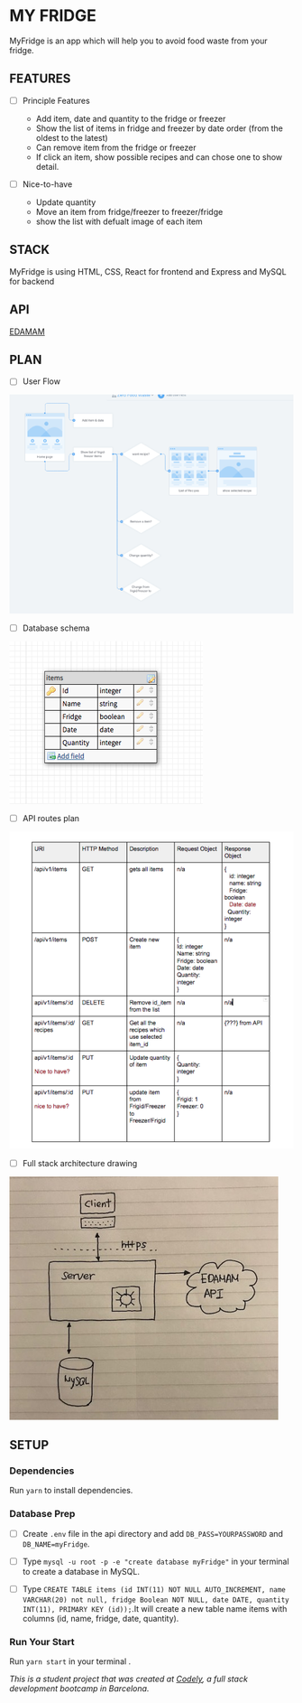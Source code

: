 # MY FRIDGE
MyFridge is an app which will help you to avoid food waste from your fridge.


## FEATURES
  - [ ] Principle Features
    - Add item, date and quantity to the fridge or freezer
    - Show the list of items in fridge and freezer by date order (from the oldest to the latest)
    - Can remove item from the fridge or freezer
    - If click an item, show possible recipes and can chose one to show detail.

  - [ ] Nice-to-have
    - Update quantity
    - Move an item from fridge/freezer to freezer/fridge
    - show the list with defualt image of each item


## STACK
MyFridge is using HTML, CSS, React for frontend and Express and MySQL for backend


## API
[EDAMAM](https://developer.edamam.com/edamam-docs-recipe-api)


## PLAN
  - [ ] User Flow
  
   ![Image of userFlow](/userFlow.png)
   
   
  
  - [ ] Database schema
  
   ![Image of Database](Database.png)
   
   
  
  - [ ] API routes plan
  
   ![Image of Routes](Routes.png)
   
   
  
  - [ ] Full stack architecture drawing
  
   ![Image of architecture](architecture.jpg)




## SETUP

### Dependencies
Run `yarn` to install dependencies.

### Database Prep
- [ ] Create `.env` file in the api directory and add `DB_PASS=YOURPASSWORD` and `DB_NAME=myFridge`.

- [ ] Type `mysql -u root -p -e "create database myFridge"` in your terminal to create a database in MySQL.

- [ ] Type `CREATE TABLE items (id INT(11) NOT NULL AUTO_INCREMENT, name VARCHAR(20) not null, fridge Boolean NOT NULL, date DATE, quantity INT(11), PRIMARY KEY (id));`.It will create a new table name items with columns (id, name, fridge, date, quantity).


### Run Your Start
Run `yarn start` in your terminal .




_This is a student project that was created at [Codely](http://codely.tech), a full stack development bootcamp in Barcelona._

